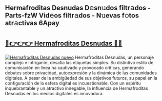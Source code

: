 ## Hermafroditas Desnudas D𝚎sn𝚞dos filtr𝚊dos - Parts-fzW Vid𝚎os filtr𝚊dos - N𝚞evas f𝚘tos atr𝚊ctivas 6Apay

# <h2><a href="http://mb8pab.tromn.icu/?c=Hermafroditas+Desnudas">🔗👉👉👉 Hermafroditas Desnudas 🔗🔗</a></h2>

[![Hermafroditas Desnudas nuevo](https://i.imgur.com/pEAQMta.gif)](http://mb8pab.tromn.icu/?c=Hermafroditas+Desnudas)
Hermafroditas Desnudas, un personaje complejo e intrigante, desafía las etiquetas simples. Su distintivo estilo de comunicación en línea ha cautivado y provocado críticas, generando debates sobre privacidad, autoexpresión y la dinámica de las comunidades digitales. A pesar de la ambigüedad de sus objetivos futuros, su papel en la configuración de la esfera digital es incuestionable. Con un espíritu inquebrantable y un atractivo innegable, la influencia de Hermafroditas Desnudas en los medios digitales es innovadora.
